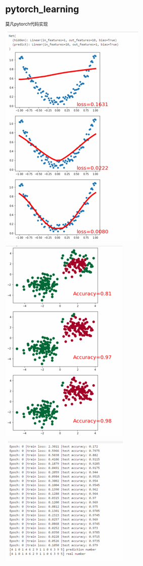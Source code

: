 # pytorch_learning
 莫凡pytorch代码实现

![avatar](img/1.jpg)


![avatar](img/2.jpg)


![avatar](img/3.jpg)
